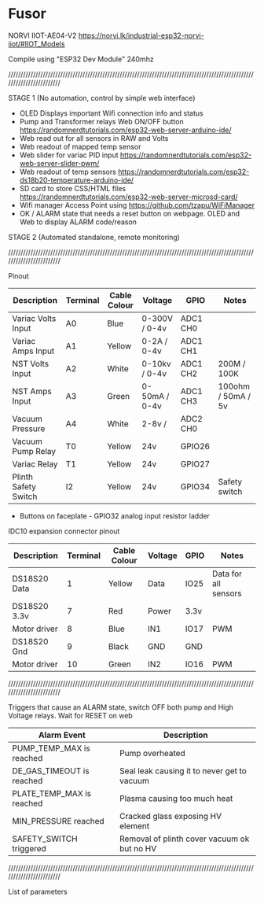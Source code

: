 # Fusor

NORVI IIOT-AE04-V2
https://norvi.lk/industrial-esp32-norvi-iiot/#IIOT_Models

Compile using "ESP32 Dev Module" 240mhz 

////////////////////////////////////////////////////////////////////////////////////////////////////////////////////////

STAGE 1 (No automation, control by simple web interface)

- OLED Displays important Wifi connection info and status
- Pump and Transformer relays Web ON/OFF button https://randomnerdtutorials.com/esp32-web-server-arduino-ide/
- Web read out for all sensors in RAW and Volts 
- Web readout of mapped temp sensor 
- Web slider for variac PID input https://randomnerdtutorials.com/esp32-web-server-slider-pwm/
- Web readout of temp sensors https://randomnerdtutorials.com/esp32-ds18b20-temperature-arduino-ide/
- SD card to store CSS/HTML files https://randomnerdtutorials.com/esp32-web-server-microsd-card/
- Wifi manager Access Point using https://github.com/tzapu/WiFiManager
- OK / ALARM state that needs a reset button on webpage. OLED and Web to display ALARM code/reason

STAGE 2 (Automated standalone, remote monitoring)


////////////////////////////////////////////////////////////////////////////////////////////////////////////////////////

Pinout

| Description          | Terminal | Cable Colour | Voltage        | GPIO     | Notes              |
|----------------------|----------|--------------|----------------|----------|--------------------|
| Variac Volts Input   | A0       | Blue         | 0-300V / 0-4v  | ADC1 CH0 |                    |
| Variac Amps Input    | A1       | Yellow       | 0-2A / 0-4v    | ADC1 CH1 |                    |
| NST Volts Input      | A2       | White        | 0-10kv / 0-4v  | ADC1 CH2 | 200M / 100K        |
| NST Amps Input       | A3       | Green        | 0-50mA / 0-4v  | ADC1 CH3 | 100ohm / 50mA / 5v |
| Vacuum Pressure      | A4       | White        | 2-8v /         | ADC2 CH0 |                    |
| Vacuum Pump Relay    | T0       | Yellow       | 24v            | GPIO26   |                    |
| Variac Relay         | T1       | Yellow       | 24v            | GPIO27   |                    |
| Plinth Safety Switch | I2       | Yellow       | 24v            | GPIO34   | Safety switch      |

- Buttons on faceplate - GPIO32 analog input resistor ladder

IDC10 expansion connector pinout

| Description  | Terminal | Cable Colour | Voltage  | GPIO | Notes                |
|--------------|----------|--------------|----------|------|----------------------|
| DS18S20 Data | 1        | Yellow       | Data     | IO25 | Data for all sensors |
| DS18S20 3.3v | 7        | Red          | Power    | 3.3v |                      |
| Motor driver | 8        | Blue         | IN1      | IO17 | PWM                  |
| DS18S20 Gnd  | 9        | Black        | GND      | GND  |                      |
| Motor driver | 10       | Green        | IN2      | IO16 | PWM                  |


////////////////////////////////////////////////////////////////////////////////////////////////////////////////////////

Triggers that cause an ALARM state, switch OFF both pump and High Voltage relays. Wait for RESET on web

| Alarm Event               | Description                                 | 
|---------------------------|---------------------------------------------|
| PUMP_TEMP_MAX is reached  | Pump overheated                             | 
| DE_GAS_TIMEOUT is reached | Seal leak causing it to never get to vacuum | 
| PLATE_TEMP_MAX is reached | Plasma causing too much heat                |
| MIN_PRESSURE reached      | Cracked glass exposing HV element           |
| SAFETY_SWITCH triggered   | Removal of plinth cover vacuum ok but no HV |

////////////////////////////////////////////////////////////////////////////////////////////////////////////////////////

List of parameters





